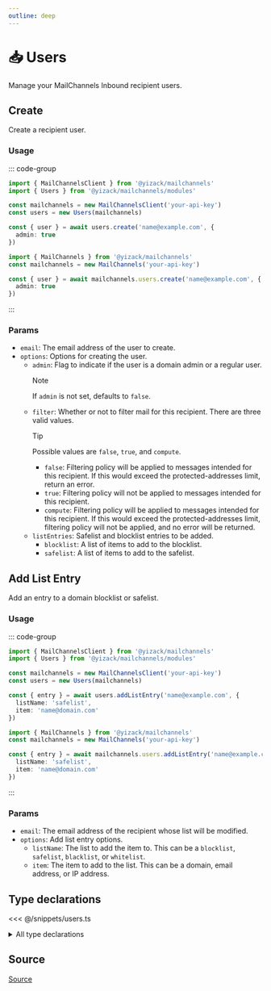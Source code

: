 ```yaml
---
outline: deep
---
```


# 📥 Users <Badge type="tip" text="module" /> <Badge type="tip" text="Inbound API" />

<!-- #region description -->
Manage your MailChannels Inbound recipient users.
<!-- #endregion description -->

## Create <Badge type="info" text="method" />

Create a recipient user.

### Usage

::: code-group
```ts [modular.ts]
import { MailChannelsClient } from '@yizack/mailchannels'
import { Users } from '@yizack/mailchannels/modules'

const mailchannels = new MailChannelsClient('your-api-key')
const users = new Users(mailchannels)

const { user } = await users.create('name@example.com', {
  admin: true
})
```

```ts [full.ts]
import { MailChannels } from '@yizack/mailchannels'
const mailchannels = new MailChannels('your-api-key')

const { user } = await mailchannels.users.create('name@example.com', {
  admin: true
})
```
:::

### Params

- `email`: The email address of the user to create.
- `options`: Options for creating the user.
  - `admin`: Flag to indicate if the user is a domain admin or a regular user.
    > [!NOTE]
    > If `admin` is not set, defaults to `false`.
  - `filter`: Whether or not to filter mail for this recipient. There are three valid values.
    > [!TIP]
    > Possible values are `false`, `true`, and `compute`.
    > - `false`: Filtering policy will be applied to messages intended for this recipient. If this would exceed the protected-addresses limit, return an error.
    > - `true`: Filtering policy will not be applied to messages intended for this recipient.
    > - `compute`: Filtering policy will be applied to messages intended for this recipient. If this would exceed the protected-addresses limit, filtering policy will not be applied, and no error will be returned.
  - `listEntries`: Safelist and blocklist entries to be added.
    - `blocklist`: A list of items to add to the blocklist.
    - `safelist`: A list of items to add to the safelist.

## Add List Entry <Badge type="info" text="method" />

Add an entry to a domain blocklist or safelist.

### Usage

::: code-group
```ts [modular.ts]
import { MailChannelsClient } from '@yizack/mailchannels'
import { Users } from '@yizack/mailchannels/modules'

const mailchannels = new MailChannelsClient('your-api-key')
const users = new Users(mailchannels)

const { entry } = await users.addListEntry('name@example.com', {
  listName: 'safelist',
  item: 'name@domain.com'
})
```

```ts [full.ts]
import { MailChannels } from '@yizack/mailchannels'
const mailchannels = new MailChannels('your-api-key')

const { entry } = await mailchannels.users.addListEntry('name@example.com', {
  listName: 'safelist',
  item: 'name@domain.com'
})
```
:::

### Params

- `email`: The email address of the recipient whose list will be modified.
- `options`: Add list entry options.
  - `listName`: The list to add the item to. This can be a `blocklist`, `safelist`, `blacklist`, or `whitelist`.
  - `item`: The item to add to the list. This can be a domain, email address, or IP address.

## Type declarations

<<< @/snippets/users.ts

<details>
  <summary>All type declarations</summary>

  **Create type declarations**

  <<< @/snippets/users-create-options.ts
  <<< @/snippets/users-create-response.ts

  **List Entry type declarations**

  <<< @/snippets/list-names.ts
  <<< @/snippets/list-entry-options.ts
  <<< @/snippets/list-entry-response.ts
</details>

## Source

[Source](https://github.com/Yizack/mailchannels/tree/main/src/modules/users.ts)
